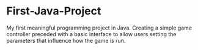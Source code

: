 # First-Java-Project
My first meaningful programming project in Java. Creating a simple game controller preceded with a basic interface to allow users setting the parameters that influence how the game is run.

